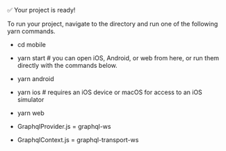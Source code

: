 ✅ Your project is ready!

To run your project, navigate to the directory and run one of the following yarn commands.

- cd mobile
- yarn start # you can open iOS, Android, or web from here, or run them directly with the commands below.      
- yarn android
- yarn ios # requires an iOS device or macOS for access to an iOS simulator
- yarn web

- GraphqlProvider.js = graphql-ws
- GraphqlContext.js = graphql-transport-ws
